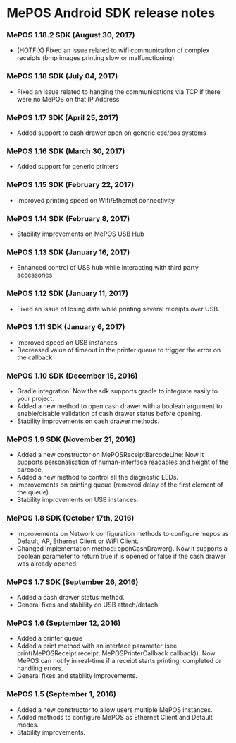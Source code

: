 MePOS Android SDK release notes
================================

### MePOS 1.18.2 SDK (August 30, 2017)
- (HOTFIX) Fixed an issue related to wifi communication of complex receipts (bmp images printing slow or malfunctioning)

### MePOS 1.18 SDK (July 04, 2017)
- Fixed an issue related to hanging the communications via TCP if there were no MePOS on that IP Address

### MePOS 1.17 SDK (April 25, 2017)
- Added support to cash drawer open on generic esc/pos systems

### MePOS 1.16 SDK (March 30, 2017)
- Added support for generic printers

### MePOS 1.15 SDK (February 22, 2017)
- Improved printing speed on Wifi/Ethernet connectivity

### MePOS 1.14 SDK (February 8, 2017)
- Stability improvements on MePOS USB Hub

### MePOS 1.13 SDK (January 16, 2017)
- Enhanced control of USB hub while interacting with third party accessories

### MePOS 1.12 SDK (January 11, 2017)
- Fixed an issue of losing data while printing several receipts over USB.

### MePOS 1.11 SDK (January 6, 2017)
- Improved speed on USB instances
- Decreased value of timeout in the printer queue to trigger the error on the callback

### MePOS 1.10 SDK (December 15, 2016)
- Gradle integration! Now the sdk supports gradle to integrate easily to your project.
- Added a new method to open cash drawer with a boolean argument to enable/disable validation of cash drawer status before opening.
- Stability improvements on cash drawer methods.

### MePOS 1.9 SDK (November 21, 2016)
- Added a new constructor on MePOSReceiptBarcodeLine: Now it supports personalisation of human-interface readables and height of the barcode.
- Added a new method to control all the diagnostic LEDs.
- Improvements on printing queue (removed delay of the first element of the queue).
- Stability improvements on USB instances.

### MePOS 1.8 SDK (October 17th, 2016)
- Improvements on Network configuration methods to configure mepos as Default, AP, Ethernet Client or WiFi Client.
- Changed implementation method: openCashDrawer(). Now it supports a boolean parameter to return true if is opened or false if the cash drawer was already opened.

### MePOS 1.7 SDK (September 26, 2016)
- Added a cash drawer status method.
- General fixes and stability on USB attach/detach.

### MePOS 1.6 (September 12, 2016)
- Added a printer queue
- Added a print method with an interface parameter (see print(MePOSReceipt receipt, MePOSPrinterCallback callback)). Now MePOS can notify in real-time if a receipt starts printing, completed or handling errors.
- General fixes and stability improvements.

### MePOS 1.5 (September 1, 2016)
- Added a new constructor to allow users multiple MePOS instances.
- Added methods to configure MePOS as Ethernet Client and Default modes.
- Stability improvements.
